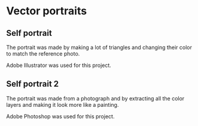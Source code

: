 # Vector portraits

## Self portrait
The portrait was made by making a lot of triangles and changing their color to match the reference photo.

Adobe Illustrator was used for this project.


## Self portrait 2
The portrait was made from a photograph and by extracting all the color layers and making it look more like a painting. 

Adobe Photoshop was used for this project.
